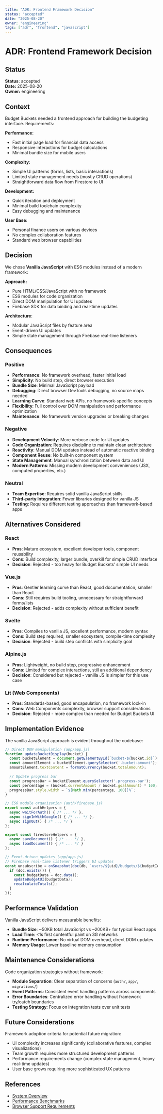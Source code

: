 ```yaml
---
title: "ADR: Frontend Framework Decision"
status: "accepted"
date: "2025-08-20"
owner: "engineering"
tags: ["adr", "frontend", "javascript"]
---
```


# ADR: Frontend Framework Decision

## Status
**Status:** accepted  
**Date:** 2025-08-20  
**Owner:** engineering

## Context

Budget Buckets needed a frontend approach for building the budgeting interface. Requirements:

**Performance:**
- Fast initial page load for financial data access
- Responsive interactions for budget calculations
- Minimal bundle size for mobile users

**Complexity:**
- Simple UI patterns (forms, lists, basic interactions)
- Limited state management needs (mostly CRUD operations)
- Straightforward data flow from Firestore to UI

**Development:**
- Quick iteration and deployment
- Minimal build toolchain complexity
- Easy debugging and maintenance

**User Base:**
- Personal finance users on various devices
- No complex collaboration features
- Standard web browser capabilities

## Decision

We chose **Vanilla JavaScript** with ES6 modules instead of a modern framework:

**Approach:**
- Pure HTML/CSS/JavaScript with no framework
- ES6 modules for code organization
- Direct DOM manipulation for UI updates
- Firebase SDK for data binding and real-time updates

**Architecture:**
- Modular JavaScript files by feature area
- Event-driven UI updates
- Simple state management through Firebase real-time listeners

## Consequences

### Positive
- **Performance**: No framework overhead, faster initial load
- **Simplicity**: No build step, direct browser execution
- **Bundle Size**: Minimal JavaScript payload
- **Debugging**: Direct browser DevTools debugging, no source maps needed
- **Learning Curve**: Standard web APIs, no framework-specific concepts
- **Flexibility**: Full control over DOM manipulation and performance optimization
- **Maintenance**: No framework version upgrades or breaking changes

### Negative
- **Development Velocity**: More verbose code for UI updates
- **Code Organization**: Requires discipline to maintain clean architecture
- **Reactivity**: Manual DOM updates instead of automatic reactive binding
- **Component Reuse**: No built-in component system
- **State Management**: Manual synchronization between data and UI
- **Modern Patterns**: Missing modern development conveniences (JSX, computed properties, etc.)

### Neutral
- **Team Expertise**: Requires solid vanilla JavaScript skills
- **Third-party Integration**: Fewer libraries designed for vanilla JS
- **Testing**: Requires different testing approaches than framework-based apps

## Alternatives Considered

### React
- **Pros**: Mature ecosystem, excellent developer tools, component reusability
- **Cons**: Build complexity, larger bundle, overkill for simple CRUD interface
- **Decision**: Rejected - too heavy for Budget Buckets' simple UI needs

### Vue.js
- **Pros**: Gentler learning curve than React, good documentation, smaller than React
- **Cons**: Still requires build tooling, unnecessary for straightforward forms/lists
- **Decision**: Rejected - adds complexity without sufficient benefit

### Svelte
- **Pros**: Compiles to vanilla JS, excellent performance, modern syntax
- **Cons**: Build step required, smaller ecosystem, compile-time complexity
- **Decision**: Rejected - build step conflicts with simplicity goal

### Alpine.js
- **Pros**: Lightweight, no build step, progressive enhancement
- **Cons**: Limited for complex interactions, still an additional dependency
- **Decision**: Considered but rejected - vanilla JS is simpler for this use case

### Lit (Web Components)
- **Pros**: Standards-based, good encapsulation, no framework lock-in
- **Cons**: Web Components complexity, browser support considerations
- **Decision**: Rejected - more complex than needed for Budget Buckets UI

## Implementation Evidence

The vanilla JavaScript approach is evident throughout the codebase:

```javascript
// Direct DOM manipulation (app/app.js)
function updateBucketDisplay(bucket) {
  const bucketElement = document.getElementById(`bucket-${bucket.id}`);
  const amountElement = bucketElement.querySelector('.bucket-amount');
  amountElement.textContent = formatCurrency(bucket.totalAmount);
  
  // Update progress bar
  const progressBar = bucketElement.querySelector('.progress-bar');
  const percentage = (bucket.currentAmount / bucket.goalAmount) * 100;
  progressBar.style.width = `${Math.min(percentage, 100)}%`;
}
```

```javascript
// ES6 module organization (auth/firebase.js)
export const authHelpers = {
  async waitForAuth() { /* ... */ },
  async signInWithGoogle() { /* ... */ },
  async signOut() { /* ... */ }
};

export const firestoreHelpers = {
  async saveDocument() { /* ... */ },
  async loadDocument() { /* ... */ }
};
```

```javascript
// Event-driven updates (app/app.js)
// Firebase real-time listener triggers UI updates
const unsubscribe = onSnapshot(doc(db, `users/${uid}/budgets/${budgetId}`), (doc) => {
  if (doc.exists()) {
    const budgetData = doc.data();
    updateBudgetUI(budgetData);
    recalculateTotals();
  }
});
```

## Performance Validation

Vanilla JavaScript delivers measurable benefits:
- **Bundle Size**: ~50KB total JavaScript vs ~200KB+ for typical React apps
- **Load Time**: <1s first contentful paint on 3G networks
- **Runtime Performance**: No virtual DOM overhead, direct DOM updates
- **Memory Usage**: Lower baseline memory consumption

## Maintenance Considerations

Code organization strategies without framework:
- **Module Separation**: Clear separation of concerns (`auth/`, `app/`, `migrations/`)
- **Event Patterns**: Consistent event handling patterns across components
- **Error Boundaries**: Centralized error handling without framework try/catch boundaries
- **Testing Strategy**: Focus on integration tests over unit tests

## Future Considerations

Framework adoption criteria for potential future migration:
- UI complexity increases significantly (collaborative features, complex visualizations)
- Team growth requires more structured development patterns
- Performance requirements change (complex state management, heavy real-time updates)
- User base grows requiring more sophisticated UX patterns

## References

- [System Overview](../architecture/system-overview.md)
- [Performance Benchmarks](../planning/optimization-recommendations.md)
- [Browser Support Requirements](../../README.md#browser-support)